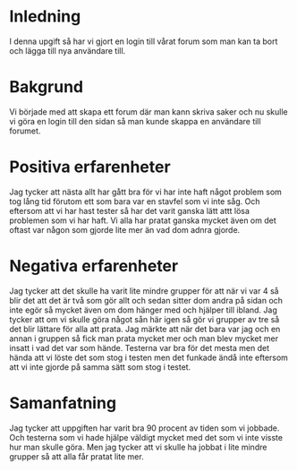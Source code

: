 # Inledning
I denna upgift så har vi gjort en login till vårat forum som man kan ta bort och lägga till nya användare till.

# Bakgrund
Vi började med att skapa ett forum där man kann skriva saker och nu skulle vi göra en login till den sidan så man kunde skappa en användare till forumet.

# Positiva erfarenheter
Jag tycker att nästa allt har gått bra för vi har inte haft något problem som tog lång tid förutom ett som bara var en stavfel som vi inte såg. 
Och eftersom att vi har hast tester så har det varit ganska lätt attt lösa problemen som vi har haft. Vi alla har pratat ganska mycket även om det oftast var någon som  gjorde lite mer än vad dom adnra gjorde. 

# Negativa erfarenheter
Jag tycker att det skulle ha varit lite mindre grupper för att när vi var 4 så blir det att det är två som gör allt och sedan sitter dom andra på sidan och inte egör så mycket även om dom hänger med och hjälper till ibland. Jag tycker att om vi skulle göra något sån här igen så gör vi grupper av tre så det blir lättare för alla att prata.
Jag märkte att när det bara var jag och en annan i gruppen så fick man prata mycket mer och man blev mycket mer insatt i vad det var som hände.
Testerna var bra för det mesta men det hända att vi löste det som stog i testen men det funkade ändå inte eftersom att vi inte gjorde på samma sätt som stog i testet.

# Samanfatning
 Jag tycker att uppgiften har varit bra 90 procent av tiden som vi jobbade. Och testerna som vi hade hjälpe väldigt mycket med det som vi inte visste hur man skulle göra. Men jag tycker att vi skulle ha jobbat i lite mindre grupper så att alla får pratat lite mer. 